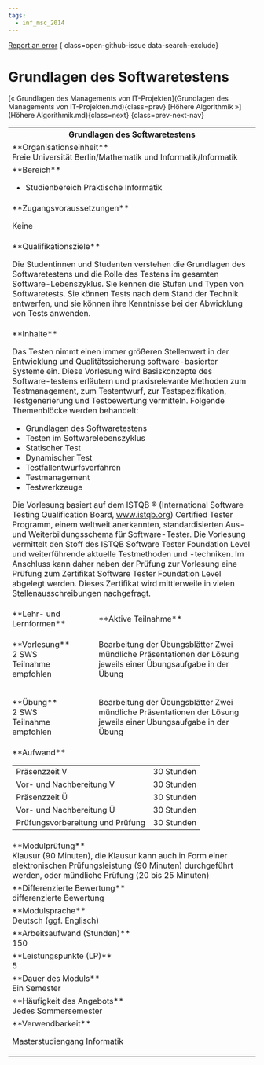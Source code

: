 ```yaml
---
tags:
  - inf_msc_2014
---
```

[Report an error](https://github.com/SGSSGene/FUB-SUP/issues/new?title=Error%20in%20%22Grundlagen%20des%20Softwaretestens%22&body=There%20seems%20to%20be%20an%20error%20in%20module%20%22Grundlagen%20des%20Softwaretestens%22%2E%0A%0A%3CDescribe%20here%20a%20slightly%20more%20detailed%20description%20of%20what%20is%20wrong%3E&labels=bug)
{ class=open-github-issue data-search-exclude}

# Grundlagen des Softwaretestens

[« Grundlagen des Managements von IT-Projekten](Grundlagen des Managements von IT-Projekten.md){class=prev}
[Höhere Algorithmik »](Höhere Algorithmik.md){class=next}
{class=prev-next-nav}

<table markdown id="moduledesc">
<tr markdown class="moduledesc_head"><th colspan="2">Grundlagen des Softwaretestens </th></tr>
<tr markdown><td colspan="2">**Organisationseinheit**   <br>Freie Universität Berlin/Mathematik und Informatik/Informatik</td></tr>

<tr markdown><td colspan="2">**Bereich**<br>


- Studienbereich Praktische Informatik

</td></tr>

<tr markdown><td colspan="2">**Zugangsvoraussetzungen** <br>

Keine


</td></tr>
<tr markdown><td colspan="2">**Qualifikationsziele**    <br>

Die Studentinnen und Studenten verstehen die Grundlagen des Softwaretestens
und die Rolle des Testens im gesamten Software-Lebenszyklus. Sie kennen die
Stufen und Typen von Softwaretests. Sie können Tests nach dem Stand der
Technik entwerfen, und sie können ihre Kenntnisse bei der Abwicklung von
Tests anwenden.


</td></tr>
<tr markdown><td colspan="2">**Inhalte**                <br>

Das Testen nimmt einen immer größeren Stellenwert in der Entwicklung und
Qualitätssicherung software-basierter Systeme ein. Diese Vorlesung wird
Basiskonzepte des Software-testens erläutern und praxisrelevante Methoden
zum Testmanagement, zum Testentwurf, zur Testspezifikation, Testgenerierung
und Testbewertung vermitteln. Folgende Themenblöcke werden behandelt:

- Grundlagen des Softwaretestens
- Testen im Softwarelebenszyklus
- Statischer Test
- Dynamischer Test
- Testfallentwurfsverfahren
- Testmanagement
- Testwerkzeuge

Die Vorlesung basiert auf dem ISTQB ® (International Software
Testing Qualification Board, www.istqb.org) Certified Tester Programm, einem
weltweit anerkannten, standardisierten Aus- und Weiterbildungsschema für
Software-Tester. Die Vorlesung vermittelt den Stoff des ISTQB Software
Tester Foundation Level und weiterführende aktuelle Testmethoden und
-techniken. Im Anschluss kann daher neben der Prüfung zur Vorlesung eine
Prüfung zum Zertifikat Software Tester Foundation Level abgelegt werden.
Dieses Zertifikat wird mittlerweile in vielen Stellenausschreibungen
nachgefragt.


</td></tr>

<tr markdown><td>**Lehr- und Lernformen**</td><td>**Aktive Teilnahme**</td></tr>
<tr markdown><td> **Vorlesung** <br>2 SWS <br> Teilnahme empfohlen</td><td>

Bearbeitung der Übungsblätter
Zwei mündliche Präsentationen der Lösung jeweils einer Übungsaufgabe in der Übung
</td></tr>
<tr markdown><td> **Übung** <br>2 SWS <br> Teilnahme empfohlen</td><td>

Bearbeitung der Übungsblätter
Zwei mündliche Präsentationen der Lösung jeweils einer Übungsaufgabe in der Übung
</td></tr>
<tr markdown><td colspan="2">**Aufwand**                <br>
<table class="aufwand_table">
<tr><td>Präsenzzeit V</td><td>30 Stunden</td></tr>
<tr><td>Vor- und Nachbereitung V</td><td>30 Stunden</td></tr>
<tr><td>Präsenzzeit Ü</td><td>30 Stunden</td></tr>
<tr><td>Vor- und Nachbereitung Ü</td><td>30 Stunden</td></tr>
<tr><td>Prüfungsvorbereitung und Prüfung</td><td>30 Stunden</td></tr>
</table>

</td></tr>
<tr markdown><td colspan="2">**Modulprüfung**             <br>Klausur (90 Minuten), die Klausur kann auch in Form einer elektronischen
Prüfungsleistung (90 Minuten) durchgeführt werden, oder mündliche Prüfung
(20 bis 25 Minuten)


</td></tr>
<tr markdown><td colspan="2">**Differenzierte Bewertung** <br>differenzierte Bewertung

</td></tr>
<tr markdown><td colspan="2">**Modulsprache**             <br>Deutsch (ggf. Englisch)</td></tr>
<tr markdown><td colspan="2">**Arbeitsaufwand (Stunden)** <br>150</td></tr>
<tr markdown><td colspan="2">**Leistungspunkte (LP)**     <br>5</td></tr>
<tr markdown><td colspan="2">**Dauer des Moduls**         <br>Ein Semester</td></tr>
<tr markdown><td colspan="2">**Häufigkeit des Angebots**  <br>Jedes Sommersemester</td></tr>
<tr markdown><td colspan="2">**Verwendbarkeit**           <br>

Masterstudiengang Informatik


</td></tr>


</table>
